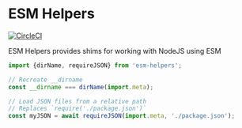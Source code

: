 # ESM Helpers

[![CircleCI](https://circleci.com/gh/5app/esm-helpers.svg?style=shield)](https://circleci.com/gh/5app/esm-helpers)


ESM Helpers provides shims for working with NodeJS using ESM

```js
import {dirName, requireJSON} from 'esm-helpers';

// Recreate __dirname
const __dirname === dirName(import.meta);

// Load JSON files from a relative path
// Replaces `require('./package.json')`
const myJSON = await requireJSON(import.meta, './package.json');
```
